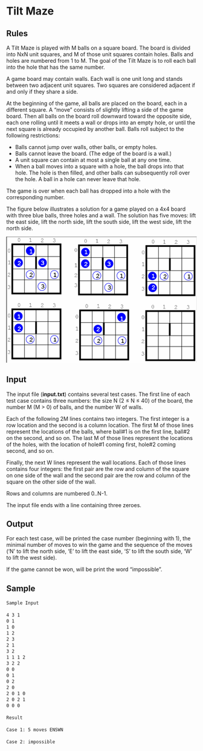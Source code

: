 # Tilt Maze
## Rules

A Tilt Maze is played with M balls on a square board. The board is divided into NxN unit squares, and M of those unit squares contain holes. Balls and holes are numbered from 1 to M. The goal of the Tilt Maze is to roll each ball into the hole that has the same number. 

A game board may contain walls. Each wall is one unit long and stands between two adjacent unit squares. Two squares are considered adjacent if and only if they share a side. 

At the beginning of the game, all balls are placed on the board, each in a different square. A “move” consists of slightly lifting a side of the game board. Then all balls on the board roll downward toward the opposite side, each one rolling until it meets a wall or drops into an empty hole, or until the next square is already occupied by another ball. Balls roll subject to the following restrictions:

- Balls cannot jump over walls, other balls, or empty holes.
- Balls cannot leave the board. (The edge of the board is a wall.)
- A unit square can contain at most a single ball at any one time.
- When a ball moves into a square with a hole, the ball drops into that hole. The hole is then filled, and other balls can subsequently roll over the hole. A ball in a hole can never leave that hole. 

The game is over when each ball has dropped into a hole with the corresponding number. 

The figure below illustrates a solution for a game played on a 4x4 board with three blue balls, three holes and a wall. The solution has five moves: lift the east side, lift the north side, lift the south side, lift the west side, lift the north side.

![Ball Game](https://github.com/prbllm/Ball-Game/raw/master/BallGame/data/sample.png)

## Input 
The input file (**input.txt**) contains several test cases. The first line of each test case contains three numbers: the size N (2 ≤ N ≤ 40) of the board, the number M (M > 0) of balls, and the number W of walls.  

Each of the following 2M lines contains two integers. The first integer is a row location and the second is a column location. The first M of those lines represent the locations of the balls, where ball#1 is on the first line, ball#2 on the second, and so on. The last M of those lines represent the locations of the holes, with the location of hole#1 coming first, hole#2 coming second, and so on.  

Finally, the next W lines represent the wall locations. Each of those lines contains four integers: the first pair are the row and column of the square on one side of the wall and the second pair are the row and column of the square on the other side of the wall.  

Rows and columns are numbered 0..N-1. 

The input file ends with a line containing three zeroes. 

## Output
For each test case, will be printed the case number (beginning with 1), the minimal number of moves to win the game and the sequence of the moves (‘N’ to lift the north side, ‘E’ to lift the east side, ‘S’ to lift the south side, ‘W’ to lift the west side).  

If the game cannot be won, will be print the word “impossible”.

## Sample
```
Sample Input

4 3 1
0 1
1 0
1 2
2 3
2 1
3 2
1 1 1 2
3 2 2
0 0
0 1
0 2
2 0
2 0 1 0
2 0 2 1
0 0 0

Result

Case 1: 5 moves ENSWN

Case 2: impossible
```
